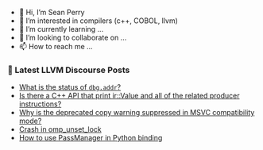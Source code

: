 - 👋 Hi, I’m Sean Perry
- 👀 I’m interested in compilers (c++, COBOL, llvm)
- 🌱 I’m currently learning ...
- 💞️ I’m looking to collaborate on ...
- 📫 How to reach me ...

<!---
s66perry/s66perry is a ✨ special ✨ repository because its `README.md` (this file) appears on your GitHub profile.
You can click the Preview link to take a look at your changes.
--->
### 📕 Latest LLVM Discourse Posts

<!-- DISCOURSE-LLVM:START -->
- [What is the status of `dbg.addr`?](https://discourse.llvm.org/t/what-is-the-status-of-dbg-addr/62898#post_6)
- [Is there a C++ API that print ir::Value and all of the related producer instructions?](https://discourse.llvm.org/t/is-there-a-c-api-that-print-ir-value-and-all-of-the-related-producer-instructions/65071#post_2)
- [Why is the deprecated copy warning suppressed in MSVC compatibility mode?](https://discourse.llvm.org/t/why-is-the-deprecated-copy-warning-suppressed-in-msvc-compatibility-mode/65085#post_6)
- [Crash in omp_unset_lock](https://discourse.llvm.org/t/crash-in-omp-unset-lock/64946#post_5)
- [How to use PassManager in Python binding](https://discourse.llvm.org/t/how-to-use-passmanager-in-python-binding/65176#post_1)
<!-- DISCOURSE-LLVM:END -->
